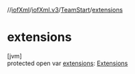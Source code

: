 //[iofXml](../../../index.md)/[iofXml.v3](../index.md)/[TeamStart](index.md)/[extensions](extensions.md)

# extensions

[jvm]\
protected open var [extensions](extensions.md): [Extensions](../-extensions/index.md)
